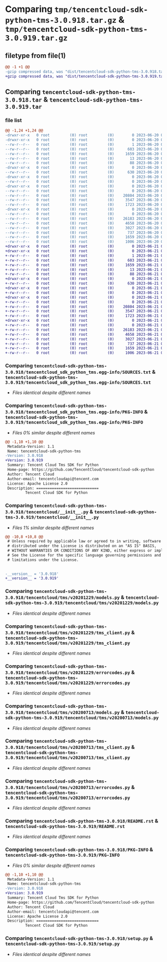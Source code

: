 # Comparing `tmp/tencentcloud-sdk-python-tms-3.0.918.tar.gz` & `tmp/tencentcloud-sdk-python-tms-3.0.919.tar.gz`

## filetype from file(1)

```diff
@@ -1 +1 @@
-gzip compressed data, was "dist/tencentcloud-sdk-python-tms-3.0.918.tar", last modified: Tue Jun 20 02:51:10 2023, max compression
+gzip compressed data, was "dist/tencentcloud-sdk-python-tms-3.0.919.tar", last modified: Wed Jun 21 00:39:19 2023, max compression
```

## Comparing `tencentcloud-sdk-python-tms-3.0.918.tar` & `tencentcloud-sdk-python-tms-3.0.919.tar`

### file list

```diff
@@ -1,24 +1,24 @@
-drwxr-xr-x   0 root         (0) root         (0)        0 2023-06-20 02:51:10.000000 tencentcloud-sdk-python-tms-3.0.918/
-drwxr-xr-x   0 root         (0) root         (0)        0 2023-06-20 02:51:10.000000 tencentcloud-sdk-python-tms-3.0.918/tencentcloud_sdk_python_tms.egg-info/
--rw-r--r--   0 root         (0) root         (0)        1 2023-06-20 02:51:10.000000 tencentcloud-sdk-python-tms-3.0.918/tencentcloud_sdk_python_tms.egg-info/dependency_links.txt
--rw-r--r--   0 root         (0) root         (0)      603 2023-06-20 02:51:10.000000 tencentcloud-sdk-python-tms-3.0.918/tencentcloud_sdk_python_tms.egg-info/SOURCES.txt
--rw-r--r--   0 root         (0) root         (0)     1659 2023-06-20 02:51:10.000000 tencentcloud-sdk-python-tms-3.0.918/tencentcloud_sdk_python_tms.egg-info/PKG-INFO
--rw-r--r--   0 root         (0) root         (0)       13 2023-06-20 02:51:10.000000 tencentcloud-sdk-python-tms-3.0.918/tencentcloud_sdk_python_tms.egg-info/top_level.txt
--rw-r--r--   0 root         (0) root         (0)       88 2023-06-20 02:51:10.000000 tencentcloud-sdk-python-tms-3.0.918/setup.cfg
-drwxr-xr-x   0 root         (0) root         (0)        0 2023-06-20 02:51:10.000000 tencentcloud-sdk-python-tms-3.0.918/tencentcloud/
--rw-r--r--   0 root         (0) root         (0)      630 2023-06-20 02:51:10.000000 tencentcloud-sdk-python-tms-3.0.918/tencentcloud/__init__.py
-drwxr-xr-x   0 root         (0) root         (0)        0 2023-06-20 02:51:10.000000 tencentcloud-sdk-python-tms-3.0.918/tencentcloud/tms/
--rw-r--r--   0 root         (0) root         (0)        0 2023-06-20 02:51:10.000000 tencentcloud-sdk-python-tms-3.0.918/tencentcloud/tms/__init__.py
-drwxr-xr-x   0 root         (0) root         (0)        0 2023-06-20 02:51:10.000000 tencentcloud-sdk-python-tms-3.0.918/tencentcloud/tms/v20201229/
--rw-r--r--   0 root         (0) root         (0)        0 2023-06-20 02:51:10.000000 tencentcloud-sdk-python-tms-3.0.918/tencentcloud/tms/v20201229/__init__.py
--rw-r--r--   0 root         (0) root         (0)    20804 2023-06-20 02:51:10.000000 tencentcloud-sdk-python-tms-3.0.918/tencentcloud/tms/v20201229/models.py
--rw-r--r--   0 root         (0) root         (0)     3547 2023-06-20 02:51:10.000000 tencentcloud-sdk-python-tms-3.0.918/tencentcloud/tms/v20201229/tms_client.py
--rw-r--r--   0 root         (0) root         (0)     1723 2023-06-20 02:51:10.000000 tencentcloud-sdk-python-tms-3.0.918/tencentcloud/tms/v20201229/errorcodes.py
-drwxr-xr-x   0 root         (0) root         (0)        0 2023-06-20 02:51:10.000000 tencentcloud-sdk-python-tms-3.0.918/tencentcloud/tms/v20200713/
--rw-r--r--   0 root         (0) root         (0)        0 2023-06-20 02:51:10.000000 tencentcloud-sdk-python-tms-3.0.918/tencentcloud/tms/v20200713/__init__.py
--rw-r--r--   0 root         (0) root         (0)    26183 2023-06-20 02:51:10.000000 tencentcloud-sdk-python-tms-3.0.918/tencentcloud/tms/v20200713/models.py
--rw-r--r--   0 root         (0) root         (0)     4658 2023-06-20 02:51:10.000000 tencentcloud-sdk-python-tms-3.0.918/tencentcloud/tms/v20200713/tms_client.py
--rw-r--r--   0 root         (0) root         (0)     3027 2023-06-20 02:51:10.000000 tencentcloud-sdk-python-tms-3.0.918/tencentcloud/tms/v20200713/errorcodes.py
--rw-r--r--   0 root         (0) root         (0)      737 2023-06-20 02:51:10.000000 tencentcloud-sdk-python-tms-3.0.918/README.rst
--rw-r--r--   0 root         (0) root         (0)     1659 2023-06-20 02:51:10.000000 tencentcloud-sdk-python-tms-3.0.918/PKG-INFO
--rw-r--r--   0 root         (0) root         (0)     1006 2023-06-20 02:51:10.000000 tencentcloud-sdk-python-tms-3.0.918/setup.py
+drwxr-xr-x   0 root         (0) root         (0)        0 2023-06-21 00:39:19.000000 tencentcloud-sdk-python-tms-3.0.919/
+drwxr-xr-x   0 root         (0) root         (0)        0 2023-06-21 00:39:19.000000 tencentcloud-sdk-python-tms-3.0.919/tencentcloud_sdk_python_tms.egg-info/
+-rw-r--r--   0 root         (0) root         (0)        1 2023-06-21 00:39:19.000000 tencentcloud-sdk-python-tms-3.0.919/tencentcloud_sdk_python_tms.egg-info/dependency_links.txt
+-rw-r--r--   0 root         (0) root         (0)      603 2023-06-21 00:39:19.000000 tencentcloud-sdk-python-tms-3.0.919/tencentcloud_sdk_python_tms.egg-info/SOURCES.txt
+-rw-r--r--   0 root         (0) root         (0)     1659 2023-06-21 00:39:19.000000 tencentcloud-sdk-python-tms-3.0.919/tencentcloud_sdk_python_tms.egg-info/PKG-INFO
+-rw-r--r--   0 root         (0) root         (0)       13 2023-06-21 00:39:19.000000 tencentcloud-sdk-python-tms-3.0.919/tencentcloud_sdk_python_tms.egg-info/top_level.txt
+-rw-r--r--   0 root         (0) root         (0)       88 2023-06-21 00:39:19.000000 tencentcloud-sdk-python-tms-3.0.919/setup.cfg
+drwxr-xr-x   0 root         (0) root         (0)        0 2023-06-21 00:39:19.000000 tencentcloud-sdk-python-tms-3.0.919/tencentcloud/
+-rw-r--r--   0 root         (0) root         (0)      630 2023-06-21 00:39:19.000000 tencentcloud-sdk-python-tms-3.0.919/tencentcloud/__init__.py
+drwxr-xr-x   0 root         (0) root         (0)        0 2023-06-21 00:39:19.000000 tencentcloud-sdk-python-tms-3.0.919/tencentcloud/tms/
+-rw-r--r--   0 root         (0) root         (0)        0 2023-06-21 00:39:19.000000 tencentcloud-sdk-python-tms-3.0.919/tencentcloud/tms/__init__.py
+drwxr-xr-x   0 root         (0) root         (0)        0 2023-06-21 00:39:19.000000 tencentcloud-sdk-python-tms-3.0.919/tencentcloud/tms/v20201229/
+-rw-r--r--   0 root         (0) root         (0)        0 2023-06-21 00:39:19.000000 tencentcloud-sdk-python-tms-3.0.919/tencentcloud/tms/v20201229/__init__.py
+-rw-r--r--   0 root         (0) root         (0)    20804 2023-06-21 00:39:19.000000 tencentcloud-sdk-python-tms-3.0.919/tencentcloud/tms/v20201229/models.py
+-rw-r--r--   0 root         (0) root         (0)     3547 2023-06-21 00:39:19.000000 tencentcloud-sdk-python-tms-3.0.919/tencentcloud/tms/v20201229/tms_client.py
+-rw-r--r--   0 root         (0) root         (0)     1723 2023-06-21 00:39:19.000000 tencentcloud-sdk-python-tms-3.0.919/tencentcloud/tms/v20201229/errorcodes.py
+drwxr-xr-x   0 root         (0) root         (0)        0 2023-06-21 00:39:19.000000 tencentcloud-sdk-python-tms-3.0.919/tencentcloud/tms/v20200713/
+-rw-r--r--   0 root         (0) root         (0)        0 2023-06-21 00:39:19.000000 tencentcloud-sdk-python-tms-3.0.919/tencentcloud/tms/v20200713/__init__.py
+-rw-r--r--   0 root         (0) root         (0)    26183 2023-06-21 00:39:19.000000 tencentcloud-sdk-python-tms-3.0.919/tencentcloud/tms/v20200713/models.py
+-rw-r--r--   0 root         (0) root         (0)     4658 2023-06-21 00:39:19.000000 tencentcloud-sdk-python-tms-3.0.919/tencentcloud/tms/v20200713/tms_client.py
+-rw-r--r--   0 root         (0) root         (0)     3027 2023-06-21 00:39:19.000000 tencentcloud-sdk-python-tms-3.0.919/tencentcloud/tms/v20200713/errorcodes.py
+-rw-r--r--   0 root         (0) root         (0)      737 2023-06-21 00:39:19.000000 tencentcloud-sdk-python-tms-3.0.919/README.rst
+-rw-r--r--   0 root         (0) root         (0)     1659 2023-06-21 00:39:19.000000 tencentcloud-sdk-python-tms-3.0.919/PKG-INFO
+-rw-r--r--   0 root         (0) root         (0)     1006 2023-06-21 00:39:19.000000 tencentcloud-sdk-python-tms-3.0.919/setup.py
```

### Comparing `tencentcloud-sdk-python-tms-3.0.918/tencentcloud_sdk_python_tms.egg-info/SOURCES.txt` & `tencentcloud-sdk-python-tms-3.0.919/tencentcloud_sdk_python_tms.egg-info/SOURCES.txt`

 * *Files identical despite different names*

### Comparing `tencentcloud-sdk-python-tms-3.0.918/tencentcloud_sdk_python_tms.egg-info/PKG-INFO` & `tencentcloud-sdk-python-tms-3.0.919/tencentcloud_sdk_python_tms.egg-info/PKG-INFO`

 * *Files 0% similar despite different names*

```diff
@@ -1,10 +1,10 @@
 Metadata-Version: 1.1
 Name: tencentcloud-sdk-python-tms
-Version: 3.0.918
+Version: 3.0.919
 Summary: Tencent Cloud Tms SDK for Python
 Home-page: https://github.com/TencentCloud/tencentcloud-sdk-python
 Author: Tencent Cloud
 Author-email: tencentcloudapi@tencent.com
 License: Apache License 2.0
 Description: ============================
         Tencent Cloud SDK for Python
```

### Comparing `tencentcloud-sdk-python-tms-3.0.918/tencentcloud/__init__.py` & `tencentcloud-sdk-python-tms-3.0.919/tencentcloud/__init__.py`

 * *Files 1% similar despite different names*

```diff
@@ -10,8 +10,8 @@
 # Unless required by applicable law or agreed to in writing, software
 # distributed under the License is distributed on an "AS IS" BASIS,
 # WITHOUT WARRANTIES OR CONDITIONS OF ANY KIND, either express or implied.
 # See the License for the specific language governing permissions and
 # limitations under the License.
 
 
-__version__ = '3.0.918'
+__version__ = '3.0.919'
```

### Comparing `tencentcloud-sdk-python-tms-3.0.918/tencentcloud/tms/v20201229/models.py` & `tencentcloud-sdk-python-tms-3.0.919/tencentcloud/tms/v20201229/models.py`

 * *Files identical despite different names*

### Comparing `tencentcloud-sdk-python-tms-3.0.918/tencentcloud/tms/v20201229/tms_client.py` & `tencentcloud-sdk-python-tms-3.0.919/tencentcloud/tms/v20201229/tms_client.py`

 * *Files identical despite different names*

### Comparing `tencentcloud-sdk-python-tms-3.0.918/tencentcloud/tms/v20201229/errorcodes.py` & `tencentcloud-sdk-python-tms-3.0.919/tencentcloud/tms/v20201229/errorcodes.py`

 * *Files identical despite different names*

### Comparing `tencentcloud-sdk-python-tms-3.0.918/tencentcloud/tms/v20200713/models.py` & `tencentcloud-sdk-python-tms-3.0.919/tencentcloud/tms/v20200713/models.py`

 * *Files identical despite different names*

### Comparing `tencentcloud-sdk-python-tms-3.0.918/tencentcloud/tms/v20200713/tms_client.py` & `tencentcloud-sdk-python-tms-3.0.919/tencentcloud/tms/v20200713/tms_client.py`

 * *Files identical despite different names*

### Comparing `tencentcloud-sdk-python-tms-3.0.918/tencentcloud/tms/v20200713/errorcodes.py` & `tencentcloud-sdk-python-tms-3.0.919/tencentcloud/tms/v20200713/errorcodes.py`

 * *Files identical despite different names*

### Comparing `tencentcloud-sdk-python-tms-3.0.918/README.rst` & `tencentcloud-sdk-python-tms-3.0.919/README.rst`

 * *Files identical despite different names*

### Comparing `tencentcloud-sdk-python-tms-3.0.918/PKG-INFO` & `tencentcloud-sdk-python-tms-3.0.919/PKG-INFO`

 * *Files 0% similar despite different names*

```diff
@@ -1,10 +1,10 @@
 Metadata-Version: 1.1
 Name: tencentcloud-sdk-python-tms
-Version: 3.0.918
+Version: 3.0.919
 Summary: Tencent Cloud Tms SDK for Python
 Home-page: https://github.com/TencentCloud/tencentcloud-sdk-python
 Author: Tencent Cloud
 Author-email: tencentcloudapi@tencent.com
 License: Apache License 2.0
 Description: ============================
         Tencent Cloud SDK for Python
```

### Comparing `tencentcloud-sdk-python-tms-3.0.918/setup.py` & `tencentcloud-sdk-python-tms-3.0.919/setup.py`

 * *Files identical despite different names*

